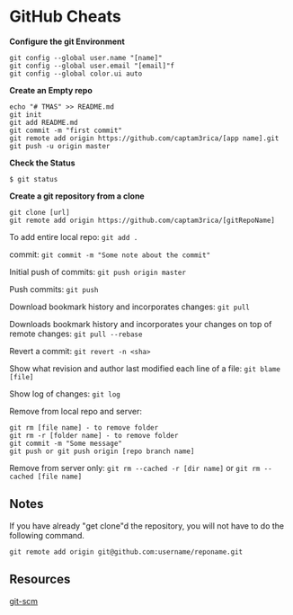 # GitHub Cheats

**Configure the git Environment**  

    git config --global user.name "[name]"
    git config --global user.email "[email]"f
    git config --global color.ui auto

**Create an Empty repo**

    echo "# TMAS" >> README.md
    git init
    git add README.md
    git commit -m "first commit"
    git remote add origin https://github.com/captam3rica/[app name].git
    git push -u origin master

**Check the Status**

    $ git status

**Create a git repository from a clone**

    git clone [url]
    git remote add origin https://github.com/captam3rica/[gitRepoName]

To add entire local repo: `git add .`

commit: `git commit -m "Some note about the commit"`

Initial push of commits: `git push origin master`

Push commits: `git push`

Download bookmark history and incorporates changes: `git pull`  

Downloads bookmark history and incorporates your changes on top of
remote changes: `git pull --rebase`  

Revert a commit: `git revert -n <sha>`  

Show what revision and author last modified each line of a file: `git blame [file]`  

Show log of changes: `git log`  

Remove from local repo and server:

    git rm [file name] - to remove folder
    git rm -r [folder name] - to remove folder
    git commit -m "Some message"
    git push or git push origin [repo branch name]

Remove from server only: `git rm --cached -r [dir name]` or `git rm --cached [file name]`


## Notes

If you have already "get clone"d the repository, you will not have to do the
following command.

    git remote add origin git@github.com:username/reponame.git

## Resources

[git-scm](https://git-scm.com/book/en/v2/Customizing-Git-Git-Configuration)
